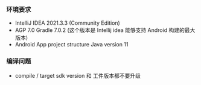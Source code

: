 

### 环境要求
- IntelliJ IDEA 2021.3.3 (Community Edition)
- AGP 7.0 Gradle 7.0.2 (这个版本是 Intellij idea 能够支持 Android 构建的最大版本)
- Android App project structure Java version 11


### 编译问题
- compile / target sdk version 和 工件版本都不要升级
